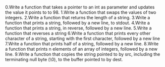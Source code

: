 0.Write a function that takes a pointer to an int as parameter and updates the value it points to to 98.
1.Write a function that swaps the values of two integers.
2.Write a function that returns the length of a string.
3.Write a function that prints a string, followed by a new line, to stdout.
4.Write a function that prints a string, in reverse, followed by a new line.
5.Write a function that reverses a string
6.Write a function that prints every other character of a string, starting with the first character, followed by a new line
7.Write a function that prints half of a string, followed by a new line.
8.Write a function that prints n elements of an array of integers, followed by a new line.
9.Write a function that copies the string pointed to by src, including the terminating null byte (\0), to the buffer pointed to by dest.
